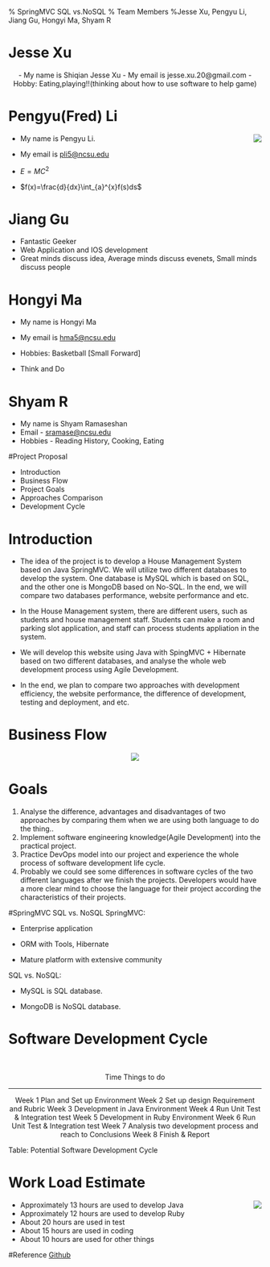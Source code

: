 % SpringMVC SQL vs.NoSQL
% Team Members
%Jesse Xu, Pengyu Li, Jiang Gu, Hongyi Ma, Shyam R



# Jesse Xu


<center>
- My name is Shiqian Jesse Xu
- My email is jesse.xu.20@gmail.com
- Hobby: Eating,playing!!(thinking about how to use software to help game)

</center>


# Pengyu(Fred) Li

<img align=right src="../img/cat.jpg">

- My name is Pengyu Li.

- My email is pli5@ncsu.edu

-  $E = MC^2$
- $f(x)=\frac{d}{dx}\int_{a}^{x}f(s)ds$


# Jiang Gu
- Fantastic Geeker
- Web Application and IOS development
- Great minds discuss idea,
  Average minds discuss evenets,
  Small minds discuss people


# Hongyi Ma
- My name is Hongyi Ma

- My email is hma5@ncsu.edu

- Hobbies: Basketball [Small Forward]

- Think and Do






# Shyam R
- My name is Shyam Ramaseshan
- Email - sramase@ncsu.edu
- Hobbies - Reading History, Cooking, Eating


#Project Proposal
- Introduction
- Business Flow
- Project Goals
- Approaches Comparison
- Development Cycle

# Introduction
- The idea of the project is to develop a House Management System based on Java SpringMVC. We will utilize two different databases to develop the system. One database is MySQL which is based on SQL, and the other one is MongoDB based on No-SQL. In the end, we will compare two databases performance, website performance and etc.

- In the House Management system, there are different users, such as students and house management staff. Students can make a room and parking slot application, and staff can process students appliation in the system.

- We will develop this website using Java with SpingMVC + Hibernate based on two different databases, and analyse the whole web development process using Agile Development.

- In the end, we plan to compare two approaches with development efficiency, the website performance, the difference of development, testing and deployment, and etc. 

# Business Flow
<center>
<img src = "../img/dot/flow.png">
</center>

# Goals
1. Analyse the difference, advantages and disadvantages of two approaches by comparing them when we are using both language to do the thing..
2. Implement software engineering knowledge(Agile Development) into the practical project.
3. Practice DevOps model into our project and experience the whole process of software development life cycle. 
4. Probably we could see some differences in software cycles of the two different languages after we finish the projects. Developers would have a more clear mind to choose the language for their project according the characteristics of their projects.

#SpringMVC SQL vs. NoSQL
SpringMVC:

- Enterprise application

- ORM with Tools, Hibernate

- Mature platform with extensive community

SQL vs. NoSQL:

- MySQL is SQL database.

- MongoDB is NoSQL database.

# Software Development Cycle

<br>
<center>

  Time      Things to do
---------   -------------------------------------
   Week 1     Plan and Set up Environment
   Week 2     Set up design Requirement and Rubric
   Week 3     Development in Java Environment
   Week 4     Run Unit Test & Integration test
   Week 5     Development in Ruby Environment
   Week 6     Run Unit Test & Integration test
   Week 7     Analysis two development process and reach to Conclusions
   Week 8     Finish &  Report
</center>

Table:  Potential Software Development Cycle

# Work Load Estimate

<img align=right src="../img/plot/plot1.png">

- Approximately 13 hours are used to develop Java
- Approximately 12 hours are used to develop Ruby
- About 20 hours are used in test
- About 15 hours are used in coding
- About 10 hours are used for other things

#Reference
[Github](https://github.com/CSC510/txts/)


